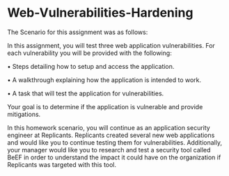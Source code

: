 # Web-Vulnerabilities-Hardening

The Scenario for this assignment was as follows:

In this assignment, you will test three web application vulnerabilities. For each vulnerability you will be provided with the following:

•	Steps detailing how to setup and access the application.

•	A walkthrough explaining how the application is intended to work.

•	A task that will test the application for vulnerabilities.

Your goal is to determine if the application is vulnerable and provide mitigations.


In this homework scenario, you will continue as an application security engineer at Replicants. Replicants created several new web applications and would like you to continue testing them for vulnerabilities. Additionally, your manager would like you to research and test a security tool called BeEF in order to understand the impact it could have on the organization if Replicants was targeted with this tool.


